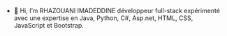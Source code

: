 - 👋 Hi, I’m RHAZOUANI IMADEDDINE  développeur full-stack expérimenté avec une expertise en Java, Python, C#, Asp.net, HTML, CSS, JavaScript et Bootstrap. 
